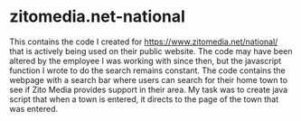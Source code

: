 # zitomedia.net-national
This contains the code I created for https://www.zitomedia.net/national/ that is actively being used on their public website. The code may have been altered by the employee I was working with since then, but the javascript function I wrote to do the search remains constant. 
The code contains the webpage with a search bar where users can search for their home town to see if Zito Media provides support in their area. 
My task was to create java script that when a town is entered, it directs to the page of the town that was entered. 
